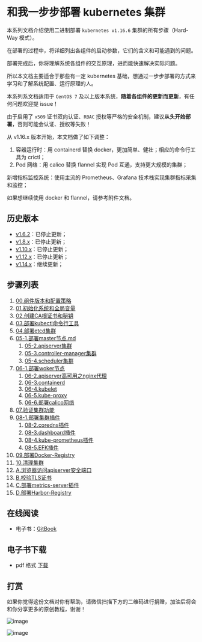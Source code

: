 # 和我一步步部署 kubernetes 集群


本系列文档介绍使用二进制部署 `kubernetes v1.16.6` 集群的所有步骤（Hard-Way 模式）。

在部署的过程中，将详细列出各组件的启动参数，它们的含义和可能遇到的问题。

部署完成后，你将理解系统各组件的交互原理，进而能快速解决实际问题。

所以本文档主要适合于那些有一定 kubernetes 基础，想通过一步步部署的方式来学习和了解系统配置、运行原理的人。

本系列系文档适用于 `CentOS 7` 及以上版本系统，**随着各组件的更新而更新**，有任何问题欢迎提 issue！

由于启用了 `x509` 证书双向认证、`RBAC` 授权等严格的安全机制，建议**从头开始部署**，否则可能会认证、授权等失败！

从 v1.16.x 版本开始，本文档做了如下调整：
1. 容器运行时：用 containerd 替换 docker，更加简单、健壮；相应的命令行工具为 crictl；
2. Pod 网络：用 calico 替换 flannel 实现 Pod 互通，支持更大规模的集群；

新增指标监控系统：使用主流的 Prometheus、Grafana 技术栈实现集群指标采集和监控；

如果想继续使用 docker 和 flannel，请参考附件文档。

## 历史版本

+ [v1.6.2](https://github.com/opsnull/follow-me-install-kubernetes-cluster/tree/v1.6.2)：已停止更新；
+ [v1.8.x](https://github.com/opsnull/follow-me-install-kubernetes-cluster/tree/v1.8.x)：已停止更新；
+ [v1.10.x](https://github.com/opsnull/follow-me-install-kubernetes-cluster/tree/v1.10.x)：已停止更新；
+ [v1.12.x](https://github.com/opsnull/follow-me-install-kubernetes-cluster/tree/v1.12.x)：已停止更新；
+ [v1.14.x](https://github.com/opsnull/follow-me-install-kubernetes-cluster/tree/v1.14.x)：继续更新；

## 步骤列表

1. [00.组件版本和配置策略](00.组件版本和配置策略.md)
1. [01.初始化系统和全局变量](01.初始化系统和全局变量.md)
1. [02.创建CA根证书和秘钥](02.创建CA根证书和秘钥.md)			
1. [03.部署kubectl命令行工具](03.kubectl.md)			
1. [04.部署etcd集群](04.etcd集群.md)				
1. [05-1.部署master节点.md](05-1.master节点.md)
    1. [05-2.apiserver集群](05-2.apiserver集群.md)
    1. [05-3.controller-manager集群](05-3.controller-manager集群.md)	
    1. [05-4.scheduler集群](05-4.scheduler集群.md)
1. [06-1.部署woker节点](06-1.worker节点.md)			
    1. [06-2.apiserver高可用之nginx代理](06-2.apiserver高可用.md)
    1. [06-3.containerd](06-3.containerd.md)					
    1. [06-4.kubelet](06-4.kubelet.md)				
    1. [06-5.kube-proxy](06-5.kube-proxy.md)
    1. [06-6.部署calico网络](06-6.calico.md)	
1. [07.验证集群功能](07.验证集群功能.md)			
1. [08-1.部署集群插件](08-1.部署集群插件.md)
    1. [08-2.coredns插件](08-2.coredns插件.md)
    1. [08-3.dashboard插件](08-3.dashboard插件.md)
    1. [08-4.kube-prometheus插件](08-4.kube-prometheus插件.md)
	1. [08-5.EFK插件](08-5.EFK插件.md)			
1. [09.部署Docker-Registry](09.Registry.md)	
1. [10.清理集群](10.清理集群.md)	
1. [A.浏览器访问apiserver安全端口](A.浏览器访问kube-apiserver安全端口.md)
1. [B.校验TLS证书](B.校验TLS证书.md)
1. [C.部署metrics-server插件](C.metrics-server插件.md)
1. [D.部署Harbor-Registry](D.部署Harbor-Registry.md)	

## 在线阅读

+ 电子书：[GitBook](https://k8s-install.opsnull.com/)

## 电子书下载

+ pdf 格式 [下载](https://www.gitbook.com/download/pdf/book/opsnull/follow-me-install-kubernetes-cluster)

## 打赏

如果你觉得这份文档对你有帮助，请微信扫描下方的二维码进行捐赠，加油后将会和你分享更多的原创教程，谢谢！

![image](https://github.com/xiaobingchan/follow-me-install-kubernetes-cluster/blob/master/%E5%BE%AE%E4%BF%A1%E6%94%B6%E6%AC%BE%E7%A0%81.jpg)

![image](https://github.com/xiaobingchan/follow-me-install-kubernetes-cluster/blob/master/%E6%94%AF%E4%BB%98%E5%AE%9D%E6%94%B6%E6%AC%BE%E7%A0%81.jpg)

